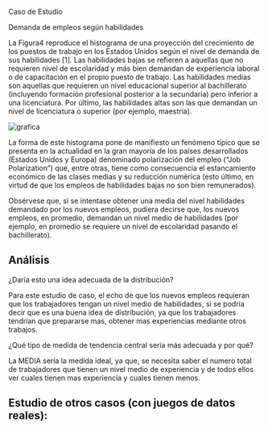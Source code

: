 Caso de Estudio

Demanda de empleos según habilidades

La Figura4 reproduce el histograma de una proyección del crecimiento de los puestos de
trabajo en los Estados Unidos según el nivel de demanda de sus habilidades [1]. Las
habilidades bajas se refieren a aquellas que no requieren nivel de escolaridad y más bien
demandan de experiencia laboral o de capacitación en el propio puesto de trabajo. Las
habilidades medias son aquellas que requieren un nivel educacional superior al bachillerato
(incluyendo formación profesional posterior a la secundaria) pero inferior a una
licenciatura. Por último, las habilidades altas son las que demandan un nivel de licenciatura
o superior (por ejemplo, maestría).

<img src="https://ujurado.github.io/wikiprobabilidad/assets/images/grafica.JPG" alt="grafica">


La forma de este histograma pone de manifiesto un fenómeno típico que se presenta en la
actualidad en la gran mayoría de los países desarrollados (Estados Unidos y Europa)
denominado polarización del empleo (“Job Polarization”) que, entre otras, tiene como
consecuencia el estancamiento económico de las clases medias y su reducción numérica
(esto último, en virtud de que los empleos de habilidades bajas no son bien remunerados). 

Obsérvese que, si se intentase obtener una media del nivel habilidades demandado por los
nuevos empleos, pudiera decirse que, los nuevos empleos, en promedio, demandan un
nivel medio de habilidades (por ejemplo, en promedio se requiere un nivel de escolaridad 
pasando el bachillerato). 

## Análisis

¿Daría esto una idea adecuada de la distribución?

Para este estudio de caso, el echo de que los nuevos empleos requieran que los trabajadores tengan un nivel medio de habilidades,
si se podria decir que es una buena idea de distribución, ya que los trabajadores tendrían que prepararse mas, obtener mas experiencias
mediante otros trabajos.

¿Qué tipo de medida de tendencia central sería más adecuada y por qué?

La MEDIA sería la medida ideal, ya que, se necesita saber el numero total de trabajadores que tienen un nivel medio de experiencia
y de todos ellos ver cuales tienen mas experiencia y cuales tienen menos. 




## Estudio de otros casos (con juegos de datos reales):
